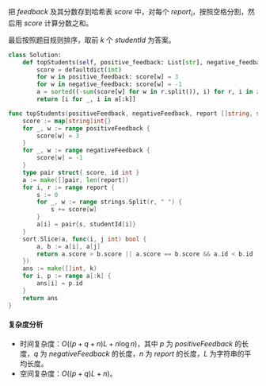 把 $\textit{feedback}$ 及其分数存到哈希表 $\textit{score}$ 中，对每个 $\textit{report}_i$，按照空格分割，然后用 $\textit{score}$ 计算分数之和。

最后按照题目规则排序，取前 $k$ 个 $\textit{studentId}$ 为答案。

```py [sol1-Python3]
class Solution:
    def topStudents(self, positive_feedback: List[str], negative_feedback: List[str], report: List[str], student_id: List[int], k: int) -> List[int]:
        score = defaultdict(int)
        for w in positive_feedback: score[w] = 3
        for w in negative_feedback: score[w] = -1
        a = sorted((-sum(score[w] for w in r.split()), i) for r, i in zip(report, student_id))
        return [i for _, i in a[:k]]
```

```go [sol1-Go]
func topStudents(positiveFeedback, negativeFeedback, report []string, studentId []int, k int) []int {
	score := map[string]int{}
	for _, w := range positiveFeedback {
		score[w] = 3
	}
	for _, w := range negativeFeedback {
		score[w] = -1
	}
	type pair struct{ score, id int }
	a := make([]pair, len(report))
	for i, r := range report {
		s := 0
		for _, w := range strings.Split(r, " ") {
			s += score[w]
		}
		a[i] = pair{s, studentId[i]}
	}
	sort.Slice(a, func(i, j int) bool {
		a, b := a[i], a[j]
		return a.score > b.score || a.score == b.score && a.id < b.id
	})
	ans := make([]int, k)
	for i, p := range a[:k] {
		ans[i] = p.id
	}
	return ans
}
```

#### 复杂度分析

- 时间复杂度：$O((p+q+n)L+n\log n)$，其中 $p$ 为 $\textit{positiveFeedback}$ 的长度，$q$ 为 $\textit{negativeFeedback}$ 的长度，$n$ 为 $\textit{report}$ 的长度，$L$ 为字符串的平均长度。
- 空间复杂度：$O((p+q)L+n)$。
